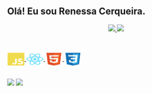 ## Olá! Eu sou Renessa Cerqueira.

<div align="center">
    <a href="https://github.com/srenessa">
        <img height="150em"
            src="https://github-readme-stats.vercel.app/api?username=srenessa&show_icons=true&theme=highcontrast&include_all_commits=true&count_private=true" />
        <img height="150em"
            src="https://github-readme-stats.vercel.app/api/top-langs/?username=srenessa&layout=compact&langs_count=7&theme=highcontrast" />
</div>

##

<div style="display: inline_block"><br>
    <img align="center" alt="Renessa-Js" height="30" width="40"
        src="https://raw.githubusercontent.com/devicons/devicon/master/icons/javascript/javascript-plain.svg">
    <img align="center" alt="Renessa-React" height="30" width="40"
        src="https://raw.githubusercontent.com/devicons/devicon/master/icons/react/react-original.svg">
    <img align="center" alt="Renessa-HTML" height="30" width="40"
        src="https://raw.githubusercontent.com/devicons/devicon/master/icons/html5/html5-original.svg">
    <img align="center" alt="Renessa-CSS" height="30" width="40"
        src="https://raw.githubusercontent.com/devicons/devicon/master/icons/css3/css3-original.svg">
</div>

##
<div>
<a href="https://www.linkedin.com/in/renessa-cerqueira/" target="_blank"><img src="https://img.shields.io/badge/-LinkedIn-%230077B5?style=for-the-badge&logo=linkedin&logoColor=white" target="_blank"></a> 
 <a href="https://mail.google.com/mail/u/0/?tab=rm&ogbl#inbox?compose=CllgCHrdlLjRvjHDlKgsmlWJqxkzPJCmdHtcxgpZxRnxnsnThhPxTRmXflxsqSQfSgZQWPZdCLB" target="_blank"><img src="https://img.shields.io/badge/Gmail-D14836?style=for-the-badge&logo=gmail&logoColor=white"></a> 
</div>
